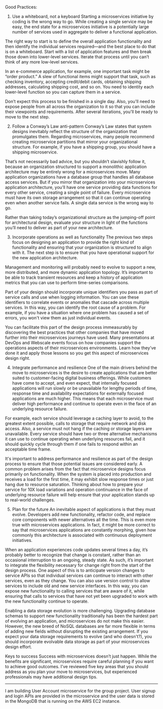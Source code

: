 Good Practices:
1. Use a whiteboard, not a keyboard
Starting a microservices initiative by coding is the wrong way to go. While creating a single service may be easy, the end state for a microservices initiative is a potentially large number of services used in aggregate to deliver a functional application.

The right way to start is to define the overall application functionality and then identify the individual services required—and the best place to do that is on a whiteboard. Start with a list of application features and then break those down into lower-level services. Iterate that process until you can’t think of any more low-level services.

In an e-commerce application, for example, one important task might be “order product.” A slew of functional items might support that task, such as checking inventory, accepting credit/debit cards, obtaining shipping addresses, calculating shipping cost, and so on. You need to identity each lower-level function so you can capture them in a service. 

Don’t expect this process to be finished in a single day. Also, you'll need to expose people from all across the organization to it so that you can include their viewpoints and requirements. After several iterations, you'll be ready to move to the next step.

2. Follow a Conway’s Law anti-pattern
Conway’s Law states that system designs inevitably reflect the structure of the organization that promulgates them. Regarding microservices, many people recommend creating microservice partitions that mirror your organizational structure. For example, if you have a shipping group, you should have a shipping microservice.

That’s not necessarily bad advice, but you shouldn’t slavishly follow it, because an organization structured to support a monolithic application architecture may be entirely wrong for a microservices move. Many application organizations have a database group that handles all database access services. But if you mirror that organization into your microservices application architecture, you’ll have one service providing data functions for every other service, creating a single point of failure. Every microservice must have its own storage arrangement so that it can continue operating even when another service fails. A single data service is the wrong way to go.

Rather than taking today’s organizational structure as the jumping-off point for architectural design, evaluate your structure in light of the functions you’ll need to deliver as part of your new architecture.

3. Incorporate operations as well as functionality
The previous two steps focus on designing an application to provide the right kind of functionality and ensuring that your organization is structured to align with it. The next step is to ensure that you have operational support for the new application architecture.

Management and monitoring will probably need to evolve to support a new, more distributed, and more dynamic application topology. It’s important to be able to track transient resources and keep a history of application metrics that you can use to perform time-series comparisons.

Part of your design should incorporate unique identifiers you pass as part of service calls and use when logging information. You can use these identifiers to correlate events or anomalies that cascade across multiple services. In this way, you can identify the root cause of a problem. For example, if you have a situation where one problem has caused a set of errors, you won't view them as just individual events.

You can facilitate this part of the design process immeasurably by discovering the best practices that other companies that have moved further into their microservices journeys have used. Many presentations at DevOps and Webscale events focus on how companies support the operations aspects of their microservices environments. Learn how they’ve done it and apply those lessons so you get this aspect of microservices design right.

4. Integrate performance and resilience
One of the main drivers behind the move to microservices is the desire to create applications that are better suited to customer-facing digital business offerings. While customers have come to accept, and even expect, that internally focused applications will run slowly or be unavailable for lengthy periods of time, response time and availability expectations for externally focused applications are much higher. This means that each microservice must deliver high performance and continue to operate even in the face of an underlying resource failure.

For example, each service should leverage a caching layer to avoid, to the greatest extent possible, calls to storage that require network and disk access. Also, a service must not hang if the caching or storage layers are unavailable. Every service should have two or three alternative mechanisms it can use to continue operating when underlying resources fail, and it should quickly cycle through them if one fails to respond within an acceptable time frame.

It's important to address performance and resilience as part of the design process to ensure that those potential issues are considered early. A common problem arises from the fact that microservice designs focus primarily on functionality. When the system is placed into production and receives a load for the first time, it may exhibit slow response times or just hang due to resource saturation. Thinking about how to prepare your service for 10X load variations and operation continuance in the face of underlying resource failure will help ensure that your application stands up to real-world challenges.

5. Plan for the future
An inevitable aspect of applications is that they must evolve. Developers add new functionality, refactor code, and replace core components with newer alternatives all the time. This is even more true with microservices applications. In fact, it might be more correct to say that microservices applications are constantly morphing, given how commonly this architecture is associated with continuous deployment initiatives.

When an application experiences code updates several times a day, it’s probably better to recognize that change is constant, rather than an occasional interruption to an ongoing, steady state. As such, it’s important to integrate the flexibility necessary for change right from the start of the design process. One aspect of this is to anticipate version changes to service APIs so that individual services can continue to interact with other services, even as they change. You can also use version control to allow services to include old and new service interfaces. In this way, you can expose new functionality to calling services that are aware of it, while ensuring that calls to services that have not yet been upgraded to work with the new functionality continue to operate.

Enabling a data storage evolution is more challenging. Upgrading database schemas to support new functionality traditionally has been the hardest part of evolving an application, and microservices do not make this easier. However, the new breed of NoSQL databases are far more flexible in terms of adding new fields without disrupting the existing arrangement. If you expect your data storage requirements to evolve (and who doesn't?), you should incorporate evolvable data storage as part of your microservices design effort.

Keys to success
Success with microservices doesn’t just happen. While the benefits are significant, microservices require careful planning if you want to achieve good outcomes. I've reviewed five key areas that you should address as you plan your move to microservices, but experienced professionals may have additional design tips.

----------------------------------------------------------------------------------------------------------------------------------------
I am building User Account microservice for the group project. User signup and login APIs are provided in the microservice and the user data is stored in the MongoDB that is running on the AWS EC2 instance. 
